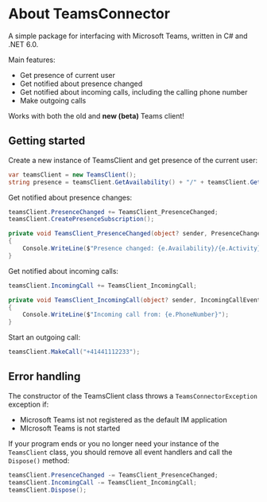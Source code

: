 # About TeamsConnector
A simple package for interfacing with Microsoft Teams, written in C# and .NET 6.0.

Main features:
- Get presence of current user
- Get notified about presence changed
- Get notified about incoming calls, including the calling phone number
- Make outgoing calls

Works with both the old and **new (beta)** Teams client!


## Getting started

Create a new instance of TeamsClient and get presence of the current user:

```csharp
var teamsClient = new TeamsClient();
string presence = teamsClient.GetAvailability() + "/" + teamsClient.GetActivity();
```

Get notified about presence changes:

```csharp
teamsClient.PresenceChanged += TeamsClient_PresenceChanged;
teamsClient.CreatePresenceSubscription();
```

```csharp
private void TeamsClient_PresenceChanged(object? sender, PresenceChangedEventArgs e)
{
    Console.WriteLine($"Presence changed: {e.Availability}/{e.Activity}");
}
```

Get notified about incoming calls:

```csharp
teamsClient.IncomingCall += TeamsClient_IncomingCall;
```

```csharp
private void TeamsClient_IncomingCall(object? sender, IncomingCallEventArgs e)
{
    Console.WriteLine($"Incoming call from: {e.PhoneNumber}");
}
```

Start an outgoing call:

```csharp
teamsClient.MakeCall("+41441112233");
```

## Error handling

The constructor of the TeamsClient class throws a ```TeamsConnectorException``` exception if:
- Microsoft Teams ist not registered as the default IM application
- MIcrosoft Teams is not started

If your program ends or you no longer need your instance of the ```TeamsClient``` class, you should remove all event handlers and call the ```Dispose()``` method:

```csharp
teamsClient.PresenceChanged -= TeamsClient_PresenceChanged;
teamsClient.IncomingCall -= TeamsClient_IncomingCall;
teamsClient.Dispose();
```
